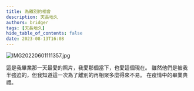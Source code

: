```yaml
---
title: 為離別的相會
description: 天長地久
authors: bridger
tags: [天長地久]
hide_table_of_contents: false
date: 2023-08-13T16:08
---
```


![IMG20220601111357.jpg](https://e.brid.cf/i/2023/08/13/qlgz4a-2.webp)


<!-- truncate -->

這是我畢業那一天最愛的照片，我愛那個當下，也愛這個現在。
雖然他們是被我半強迫的，但我知道這一次為了離別的再相聚多麼得來不易。
在疫情中的畢業典禮。